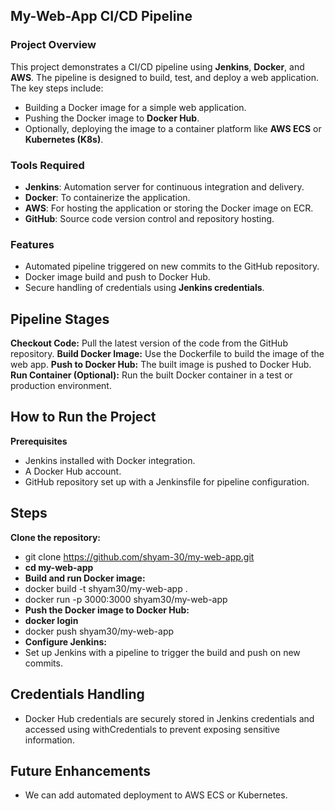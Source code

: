 ## My-Web-App CI/CD Pipeline

### Project Overview
This project demonstrates a CI/CD pipeline using **Jenkins**, **Docker**, and **AWS**. The pipeline is designed to build, test, and deploy a web application. The key steps include:

- Building a Docker image for a simple web application.
- Pushing the Docker image to **Docker Hub**.
- Optionally, deploying the image to a container platform like **AWS ECS** or **Kubernetes (K8s)**.

### Tools Required
- **Jenkins**: Automation server for continuous integration and delivery.
- **Docker**: To containerize the application.
- **AWS**: For hosting the application or storing the Docker image on ECR.
- **GitHub**: Source code version control and repository hosting.

### Features
- Automated pipeline triggered on new commits to the GitHub repository.
- Docker image build and push to Docker Hub.
- Secure handling of credentials using **Jenkins credentials**.
## Pipeline Stages
**Checkout Code:** Pull the latest version of the code from the GitHub repository.
**Build Docker Image:** Use the Dockerfile to build the image of the web app.
**Push to Docker Hub:** The built image is pushed to Docker Hub.
**Run Container (Optional):** Run the built Docker container in a test or production environment.
## How to Run the Project
 **Prerequisites**
- Jenkins installed with Docker integration.
- A Docker Hub account.
- GitHub repository set up with a Jenkinsfile for pipeline configuration.
## Steps
**Clone the repository:**
- git clone https://github.com/shyam-30/my-web-app.git
- **cd my-web-app**
- **Build and run Docker image:**
- docker build -t shyam30/my-web-app .
- docker run -p 3000:3000 shyam30/my-web-app
- **Push the Docker image to Docker Hub:**
- **docker login**
- docker push shyam30/my-web-app
- **Configure Jenkins:**
- Set up Jenkins with a pipeline to trigger the build and push on new commits.

 ## Credentials Handling
- Docker Hub credentials are securely stored in Jenkins credentials and accessed using withCredentials to prevent exposing sensitive information.
## Future Enhancements
 - We can add  automated deployment to AWS ECS or Kubernetes.
